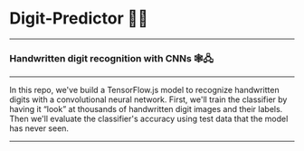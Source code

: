 # Digit-Predictor 🎲🎱
***
### Handwritten digit recognition with CNNs 🕸️🖧
***

In this repo, we've build a TensorFlow.js model to recognize handwritten digits with a convolutional neural network. First, we'll train the classifier by having it “look” at thousands of handwritten digit images and their labels. Then we'll evaluate the classifier's accuracy using test data that the model has never seen.

***




